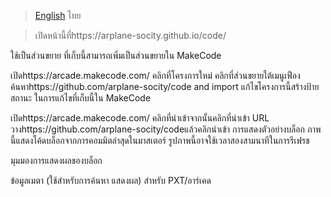 
>[English](readme_en.md) ไทย

>เปิดหน้านี้ที่https://arplane-socity.github.io/code/

ใช้เป็นส่วนขยาย
ที่เก็บนี้สามารถเพิ่มเป็นส่วนขยายใน MakeCode

เปิดhttps://arcade.makecode.com/
คลิกที่โครงการใหม่
คลิกที่ส่วนขยายใต้เมนูเฟือง
ค้นหาhttps://github.com/arplane-socity/code and import
แก้ไขโครงการนี้สร้างป้ายสถานะ
ในการแก้ไขที่เก็บนี้ใน MakeCode

เปิดhttps://arcade.makecode.com/
คลิกที่นำเข้าจากนั้นคลิกที่นำเข้า URL
วางhttps://github.com/arplane-socity/codeแล้วคลิกนำเข้า
การแสดงตัวอย่างบล็อก
ภาพนี้แสดงโค้ดบล็อกจากการคอมมิตล่าสุดในมาสเตอร์ รูปภาพนี้อาจใช้เวลาสองสามนาทีในการรีเฟรช

มุมมองการแสดงผลของบล็อก

ข้อมูลเมตา (ใช้สำหรับการค้นหา แสดงผล)
สำหรับ PXT/อาร์เคด
<script src=" https://makecode.com/gh-pages-embed.js"></script><script>makeCodeRender("{{ site.makecode.home_url }}", "{{ site.github. owner_name }}/{{ site.github.repository_name }}");</script>
